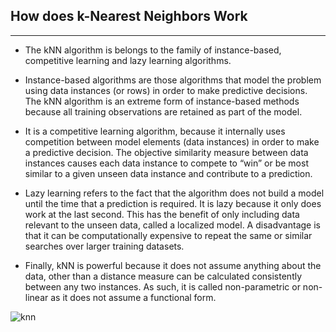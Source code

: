
## How does k-Nearest Neighbors Work
---
- The kNN algorithm is belongs to the family of instance-based, competitive learning and lazy learning algorithms.

- Instance-based algorithms are those algorithms that model the problem using data instances (or rows) in order to make predictive decisions. The kNN algorithm is an extreme form of instance-based methods because all training observations are retained as part of the model.

- It is a competitive learning algorithm, because it internally uses competition between model elements (data instances) in order to make a predictive decision. The objective similarity measure between data instances causes each data instance to compete to “win” or be most similar to a given unseen data instance and contribute to a prediction.

- Lazy learning refers to the fact that the algorithm does not build a model until the time that a prediction is required. It is lazy because it only does work at the last second. This has the benefit of only including data relevant to the unseen data, called a localized model. A disadvantage is that it can be computationally expensive to repeat the same or similar searches over larger training datasets.

- Finally, kNN is powerful because it does not assume anything about the data, other than a distance measure can be calculated consistently between any two instances. As such, it is called non-parametric or non-linear as it does not assume a functional form.


![knn](http://3qeqpr26caki16dnhd19sv6by6v.wpengine.netdna-cdn.com/wp-content/uploads/2014/09/k-Nearest-Neighbors-algorithm.png)
